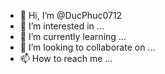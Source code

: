 - 👋 Hi, I’m @DucPhuc0712
- 👀 I’m interested in ...
- 🌱 I’m currently learning ...
- 💞️ I’m looking to collaborate on ...
- 📫 How to reach me ...

<!---
DucPhuc0712/DucPhuc0712 is a ✨ special ✨ repository because its `README.md` (this file) appears on your GitHub profile.
You can click the Preview link to take a look at your changes.
handsome,good play football
love family
